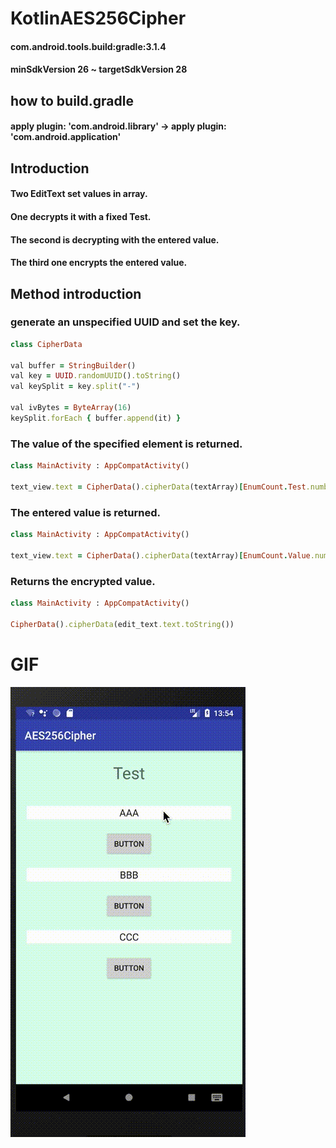 # KotlinAES256Cipher

#### com.android.tools.build:gradle:3.1.4
#### minSdkVersion 26 ~ targetSdkVersion 28

## how to build.gradle

#### apply plugin: 'com.android.library' -> apply plugin: 'com.android.application'

## Introduction

#### Two EditText set values in array.
#### One decrypts it with a fixed Test.
#### The second is decrypting with the entered value.
#### The third one encrypts the entered value.


## Method introduction
### generate an unspecified UUID and set the key.
```ruby
class CipherData

val buffer = StringBuilder()
val key = UUID.randomUUID().toString()
val keySplit = key.split("-")

val ivBytes = ByteArray(16)
keySplit.forEach { buffer.append(it) }
```
### The value of the specified element is returned.
```ruby
class MainActivity : AppCompatActivity()

text_view.text = CipherData().cipherData(textArray)[EnumCount.Test.number]
```

### The entered value is returned.
```ruby
class MainActivity : AppCompatActivity()

text_view.text = CipherData().cipherData(textArray)[EnumCount.Value.number]
```

### Returns the encrypted value.

```ruby
class MainActivity : AppCompatActivity() 

CipherData().cipherData(edit_text.text.toString()) 
```

# GIF
![](https://github.com/daisukenagata/KotlinAES256Cipher/blob/master/movie.gif?raw=true)

